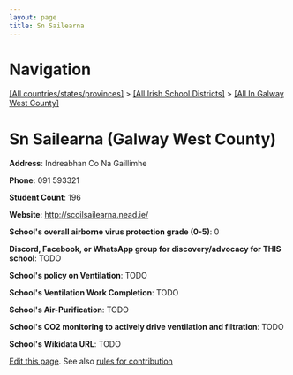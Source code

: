 ```yaml
---
layout: page
title: Sn Sailearna
---
```

# Navigation

[[All countries/states/provinces]](../../..) > [[All Irish School Districts]](../..) > [[All In Galway West County]](..)

# Sn Sailearna (Galway West County)

**Address**: Indreabhan Co Na Gaillimhe

**Phone**: 091 593321

**Student Count**: 196

**Website**: <http://scoilsailearna.nead.ie/>

**School's overall airborne virus protection grade (0-5)**: 0

**Discord, Facebook, or WhatsApp group for discovery/advocacy for THIS school**: TODO

**School's policy on Ventilation**: TODO

**School's Ventilation Work Completion**: TODO

**School's Air-Purification**: TODO

**School's CO2 monitoring to actively drive ventilation and filtration**: TODO

**School's Wikidata URL**: TODO


[Edit this page](https://github.com/ventilate-schools/Ireland/edit/main/./Galway_West_County/Sn_Sailearna.md). See also [rules for contribution](../../../contribution-rules/)
